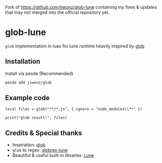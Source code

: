 Fork of https://github.com/jiwonz/glob-lune containing my fixes & updates that may not merged into the official repository yet.

# glob-lune

`glob` implementation in luau for lune runtime heavily inspired by [glob](https://www.npmjs.com/package/glob)

## Installation
Install via pesde (Recommended)
```sh
pesde add jiwonz/glob
```

## Example code
```luau
local files = glob("**/*.js", { ignore = "node_modules\\**" })

print("glob result:", files)
```

## Credits & Special thanks

- Inspiration: [glob](https://www.npmjs.com/package/glob)
- `glob` to regex: [globrex-lune](https://github.com/kimpure/globrex-lune)
- Beautiful & useful built-in libraries: [Lune](https://github.com/lune-org/lune)
